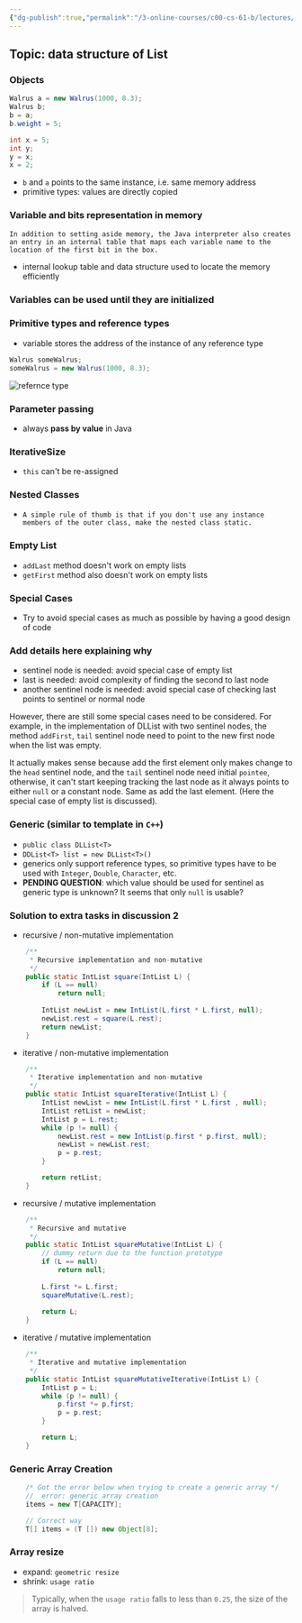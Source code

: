 ```yaml
---
{"dg-publish":true,"permalink":"/3-online-courses/c00-cs-61-b/lectures/cs-61-b-2018-spring-learning-notes-chapter-02/","noteIcon":"","created":"2024-01-31T22:49:21.497+01:00","updated":"2024-01-31T22:55:56.754+01:00"}
---
```


## Topic: data structure of List

### Objects
```java
Walrus a = new Walrus(1000, 8.3);
Walrus b;
b = a;
b.weight = 5;

int x = 5;
int y;
y = x;
x = 2;
```
- `b` and `a` points to the same instance, i.e. same memory address
- primitive types: values are directly copied

### Variable and bits representation in memory
`In addition to setting aside memory, the Java interpreter also creates an entry in an internal table that maps each variable name to the location of the first bit in the box.`
- internal lookup table and data structure used to locate the memory efficiently


### Variables can be used until they are initialized

### Primitive types and reference types
- variable stores the address of the instance of any reference type
```java
Walrus someWalrus;
someWalrus = new Walrus(1000, 8.3);
```
![refernce type](Z%20-%20assets/reference_type.png "Reference Type")


### Parameter passing
- always **pass by value** in Java 


### IterativeSize
- `this` can't be re-assigned


### Nested Classes
- `A simple rule of thumb is that if you don't use any instance members of the outer class, make the nested class static.`


### Empty List
- `addLast` method doesn't work on empty lists
- `getFirst` method also doesn't work on empty lists


### Special Cases
- Try to avoid special cases as much as possible by having a good design of code

### Add details here explaining why
- sentinel node is needed: avoid special case of empty list
- last is needed: avoid complexity of finding the second to last node
- another sentinel node is needed: avoid special case of checking last points to sentinel or normal node

However, there are still some special cases need to be considered. For example, in the implementation of DLList with two sentinel nodes, the method `addFirst`, `tail` sentinel node need to point to the new first node when the list was empty.

It actually makes sense because add the first element only makes change to the `head` sentinel node, and the `tail` sentinel node need initial `pointee`, otherwise, it can't start keeping tracking the last node as it always points to either `null` or a constant node. Same as add the last element. (Here the special case of empty list is discussed).


### Generic (similar to template in `C++`)
- `public class DLList<T>`
- `DDList<T> list = new DLList<T>()`
- generics only support reference types, so primitive types have to be used with `Integer`, `Double`, `Character`, etc.
- **PENDING QUESTION**: which value should be used for sentinel as generic type is unknown? It seems that only `null` is usable?

### Solution to extra tasks in discussion 2
- recursive / non-mutative implementation
```java
    /**
     * Recursive implementation and non-mutative
     */
    public static IntList square(IntList L) {
        if (L == null)
            return null;
        
        IntList newList = new IntList(L.first * L.first, null);
        newList.rest = square(L.rest);
        return newList;
    }
```
- iterative / non-mutative implementation
```java
    /**
     * Iterative implementation and non-mutative
     */
    public static IntList squareIterative(IntList L) {
        IntList newList = new IntList(L.first * L.first , null);
        IntList retList = newList;
        IntList p = L.rest;
        while (p != null) {
            newList.rest = new IntList(p.first * p.first, null);
            newList = newList.rest;
            p = p.rest;
        }

        return retList;
    }
```
- recursive / mutative implementation
```java
    /**
     * Recursive and mutative
     */
    public static IntList squareMutative(IntList L) {
        // dummy return due to the function prototype
        if (L == null)
            return null;
        
        L.first *= L.first;
        squareMutative(L.rest);
        
        return L;
    }
```
- iterative / mutative implementation
```java
    /**
     * Iterative and mutative implementation
     */
    public static IntList squareMutativeIterative(IntList L) {
        IntList p = L;
        while (p != null) {
            p.first *= p.first;
            p = p.rest;
        }

        return L;
    }
```

### Generic Array Creation
```java
    /* Got the error below when trying to create a generic array */
    //  error: generic array creation
    items = new T[CAPACITY];

    // Correct way
    T[] items = (T []) new Object[8];
```

### Array resize
- expand: `geometric resize`
- shrink: `usage ratio`

> Typically, when the `usage ratio` falls to less than `0.25`, the size of the array is halved.